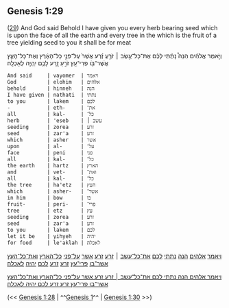 ## Genesis 1:29

([29](http://biblehub.com/text/genesis/1-29.htm)) And God said Behold I have given you every herb bearing seed which is upon the face of all the earth and every tree in the which is the fruit of a tree yielding seed to you it shall be for meat

וַיֹּ֣אמֶר אֱלֹהִ֗ים הִנֵּה֩ נָתַ֨תִּי לָכֶ֜ם אֶת־כָּל־עֵ֣שֶׂב ׀ זֹרֵ֣עַ זֶ֗רַע אֲשֶׁר֙ עַל־פְּנֵ֣י כָל־הָאָ֔רֶץ וְאֶת־כָּל־הָעֵ֛ץ אֲשֶׁר־בֹּ֥ו פְרִי־עֵ֖ץ זֹרֵ֣עַ זָ֑רַע לָכֶ֥ם יִֽהְיֶ֖ה לְאָכְלָֽה׃

	And said     | vayomer  | ויאמר
	God          | elohim   | אלהים
	behold       | hinneh   | הנה
	I have given | nathati  | נתתי
	to you       | lakem    | לכם
	-            | eth-     | את־
	all          | kal-     | כל־
	herb         | 'eseb    | עשב ׀
	seeding      | zorea    | זרע
	seed         | zar'a    | זרע
	which        | asher    | אשר
	upon         | al-      | על־
	face         | peni     | פני
	all          | kal-     | כל־
	the earth    | hartz    | הארץ
	and          | vet-     | ואת־
	all          | kal-     | כל־
	the tree     | ha'etz   | העץ
	which        | asher-   | אשר־
	in him       | bow      | בו
	fruit-       | peri-    | פרי־
	tree         | etz      | עץ
	seeding      | zorea    | זרע
	seed         | zar'a    | זרע
	to you       | lakem    | לכם
	let it be    | yihyeh   | יהיה
	for food     | le'aklah | לאכלה׃

[ויאמר](/keys/VIAMR) [אלהים](/keys/ALHIM) [הנה](/keys/HNH) [נתתי](/keys/NThThI) [לכם](/keys/LKM) [את־כל־עשב](/keys/ATh-KL-OShB) ׀ [זרע](/keys/ZRO) [זרע](/keys/ZRO) [אשר](/keys/AShR) [על־פני](/keys/AL-PNI) [כל־הארץ](/keys/KL-HARTz) [ואת־כל־העץ](/keys/VATh-KL-HOTz) [אשר־בו](/keys/AShR-BV) [פרי־עץ](/keys/PRI-OTz) [זרע](/keys/ZRO) [זרע](/keys/ZRO) [לכם](/keys/LKM) [יהיה](/keys/IHIH) [לאכלה](/keys/LAKLH)׃

[ויאמר אלהים הנה נתתי לכם את־כל־עשב ׀ זרע זרע אשר על־פני כל־הארץ ואת־כל־העץ אשר־בו פרי־עץ זרע זרע לכם יהיה לאכלה](/keys/VIAMR.ALHIM.HNH.NThThI.LKM.ATh-KL-OShB.ZRO.ZRO.AShR.AL-PNI.KL-HARTz.VATh-KL-HOTz.AShR-BV.PRI-OTz.ZRO.ZRO.LKM.IHIH.LAKLH)׃

(<< [Genesis 1:28](/genesis/1/28) | ^^[Genesis 1](/genesis/1)^^ | [Genesis 1:30](/genesis/1/30) >>)
